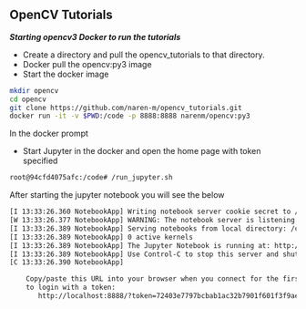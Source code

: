 ## OpenCV Tutorials

***Starting opencv3 Docker to run the tutorials***

* Create a directory and pull the opencv_tutorials to that directory.
* Docker pull the opencv:py3 image
* Start the docker image


```bash
mkdir opencv
cd opencv
git clone https://github.com/naren-m/opencv_tutorials.git
docker run -it -v $PWD:/code -p 8888:8888 narenm/opencv:py3
```

In the docker prompt
* Start Jupyter in the docker and open the home page with token specified

```bash
root@94cfd4075afc:/code# /run_jupyter.sh
```

After starting the jupyter notebook you will see the below
```bash
[I 13:33:26.360 NotebookApp] Writing notebook server cookie secret to /root/.local/share/jupyter/runtime/notebook_cookie_secret
[W 13:33:26.377 NotebookApp] WARNING: The notebook server is listening on all IP addresses and not using encryption. This is not recommended.
[I 13:33:26.389 NotebookApp] Serving notebooks from local directory: /code
[I 13:33:26.389 NotebookApp] 0 active kernels
[I 13:33:26.389 NotebookApp] The Jupyter Notebook is running at: http://[all ip addresses on your system]:8888/?token=72403e7797bcbab1ac32b7901f601f3f9ae75f82190ce036
[I 13:33:26.389 NotebookApp] Use Control-C to stop this server and shut down all kernels (twice to skip confirmation).
[C 13:33:26.390 NotebookApp]

    Copy/paste this URL into your browser when you connect for the first time,
    to login with a token:
       http://localhost:8888/?token=72403e7797bcbab1ac32b7901f601f3f9ae75f82190ce036
```


